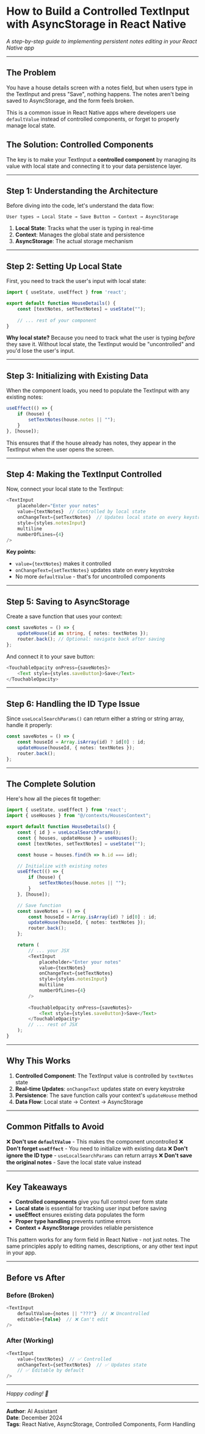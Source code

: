 # How to Build a Controlled TextInput with AsyncStorage in React Native

*A step-by-step guide to implementing persistent notes editing in your React Native app*

---

## The Problem

You have a house details screen with a notes field, but when users type in the TextInput and press "Save", nothing happens. The notes aren't being saved to AsyncStorage, and the form feels broken.

This is a common issue in React Native apps where developers use `defaultValue` instead of controlled components, or forget to properly manage local state.

## The Solution: Controlled Components

The key is to make your TextInput a **controlled component** by managing its value with local state and connecting it to your data persistence layer.

---

## Step 1: Understanding the Architecture

Before diving into the code, let's understand the data flow:

```
User types → Local State → Save Button → Context → AsyncStorage
```

1. **Local State**: Tracks what the user is typing in real-time
2. **Context**: Manages the global state and persistence
3. **AsyncStorage**: The actual storage mechanism

---

## Step 2: Setting Up Local State

First, you need to track the user's input with local state:

```typescript
import { useState, useEffect } from 'react';

export default function HouseDetails() {
    const [textNotes, setTextNotes] = useState("");
    
    // ... rest of your component
}
```

**Why local state?** Because you need to track what the user is typing *before* they save it. Without local state, the TextInput would be "uncontrolled" and you'd lose the user's input.

---

## Step 3: Initializing with Existing Data

When the component loads, you need to populate the TextInput with any existing notes:

```typescript
useEffect(() => {
    if (house) {
        setTextNotes(house.notes || "");
    }
}, [house]);
```

This ensures that if the house already has notes, they appear in the TextInput when the user opens the screen.

---

## Step 4: Making the TextInput Controlled

Now, connect your local state to the TextInput:

```typescript
<TextInput
    placeholder="Enter your notes"
    value={textNotes}  // Controlled by local state
    onChangeText={setTextNotes}  // Updates local state on every keystroke
    style={styles.notesInput}
    multiline
    numberOfLines={4}
/>
```

**Key points:**
- `value={textNotes}` makes it controlled
- `onChangeText={setTextNotes}` updates state on every keystroke
- No more `defaultValue` - that's for uncontrolled components

---

## Step 5: Saving to AsyncStorage

Create a save function that uses your context:

```typescript
const saveNotes = () => {
    updateHouse(id as string, { notes: textNotes });
    router.back(); // Optional: navigate back after saving
};
```

And connect it to your save button:

```typescript
<TouchableOpacity onPress={saveNotes}>
    <Text style={styles.saveButton}>Save</Text>
</TouchableOpacity>
```

---

## Step 6: Handling the ID Type Issue

Since `useLocalSearchParams()` can return either a string or string array, handle it properly:

```typescript
const saveNotes = () => {
    const houseId = Array.isArray(id) ? id[0] : id;
    updateHouse(houseId, { notes: textNotes });
    router.back();
};
```

---

## The Complete Solution

Here's how all the pieces fit together:

```typescript
import { useState, useEffect } from 'react';
import { useHouses } from "@/contexts/HousesContext";

export default function HouseDetails() {
    const { id } = useLocalSearchParams();
    const { houses, updateHouse } = useHouses();
    const [textNotes, setTextNotes] = useState("");

    const house = houses.find(h => h.id === id);

    // Initialize with existing notes
    useEffect(() => {
        if (house) {
            setTextNotes(house.notes || "");
        }
    }, [house]);

    // Save function
    const saveNotes = () => {
        const houseId = Array.isArray(id) ? id[0] : id;
        updateHouse(houseId, { notes: textNotes });
        router.back();
    };

    return (
        // ... your JSX
        <TextInput
            placeholder="Enter your notes"
            value={textNotes}
            onChangeText={setTextNotes}
            style={styles.notesInput}
            multiline
            numberOfLines={4}
        />
        
        <TouchableOpacity onPress={saveNotes}>
            <Text style={styles.saveButton}>Save</Text>
        </TouchableOpacity>
        // ... rest of JSX
    );
}
```

---

## Why This Works

1. **Controlled Component**: The TextInput value is controlled by `textNotes` state
2. **Real-time Updates**: `onChangeText` updates state on every keystroke
3. **Persistence**: The save function calls your context's `updateHouse` method
4. **Data Flow**: Local state → Context → AsyncStorage

---

## Common Pitfalls to Avoid

❌ **Don't use `defaultValue`** - This makes the component uncontrolled
❌ **Don't forget `useEffect`** - You need to initialize with existing data
❌ **Don't ignore the ID type** - `useLocalSearchParams` can return arrays
❌ **Don't save the original notes** - Save the local state value instead

---

## Key Takeaways

- **Controlled components** give you full control over form state
- **Local state** is essential for tracking user input before saving
- **useEffect** ensures existing data populates the form
- **Proper type handling** prevents runtime errors
- **Context + AsyncStorage** provides reliable persistence

This pattern works for any form field in React Native - not just notes. The same principles apply to editing names, descriptions, or any other text input in your app.

---

## Before vs After

### Before (Broken)
```typescript
<TextInput
    defaultValue={notes || "???"}  // ❌ Uncontrolled
    editable={false}  // ❌ Can't edit
/>
```

### After (Working)
```typescript
<TextInput
    value={textNotes}  // ✅ Controlled
    onChangeText={setTextNotes}  // ✅ Updates state
    // ✅ Editable by default
/>
```

---

*Happy coding! 🚀*

---

**Author**: AI Assistant  
**Date**: December 2024  
**Tags**: React Native, AsyncStorage, Controlled Components, Form Handling
